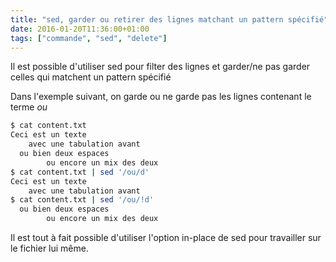 ```yaml
---
title: "sed, garder ou retirer des lignes matchant un pattern spécifié"
date: 2016-01-20T11:36:00+01:00
tags: ["commande", "sed", "delete"]
---
```

Il est possible d'utiliser sed pour filter des lignes et garder/ne pas garder celles qui matchent un pattern spécifié

Dans l'exemple suivant, on garde ou ne garde pas les lignes contenant le terme *ou*


```bash
$ cat content.txt 
Ceci est un texte
    avec une tabulation avant
  ou bien deux espaces
        ou encore un mix des deux
$ cat content.txt | sed '/ou/d'
Ceci est un texte
    avec une tabulation avant
$ cat content.txt | sed '/ou/!d'
  ou bien deux espaces
        ou encore un mix des deux
```

Il est tout à fait possible d'utiliser l'option in-place de sed pour travailler sur le fichier lui même.
